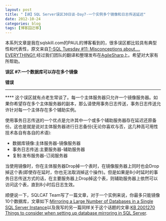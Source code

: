 ```yaml
---
layout: post
title: "【译】SQL Server误区30日谈-Day7-一个实例多个镜像和日志传送延迟"
date: 2012-10-24
categories: blog
tags: [博客园迁移]
---
```


本系列文章是我在sqlskill.com的PAUL的博客看到的，很多误区都比较具有典型性和代表性，原文来自[T-SQL Tuesday \#11: Misconceptions about.... EVERYTHING\!\!](http://www.sqlskills.com/blogs/paul/post/T-SQL-Tuesday-11-Misconceptions-about-EVERYTHING!!.aspx),经过我们团队的翻译和整理发布在[AgileSharp](http://www.agilesharp.com/)上。希望对大家有所帮助。

**误区 \#7:一个数据库可以存在多个镜像**

**错误**

****

**** 这个误区就有点老生常谈了。每一个主体服务器只允许一个镜像服务器。如果你希望存在多个主体服务器的副本，那么请使用事务日志传送，事务日志传送允许针对每一个主体存在多个辅助实例。

使用事务日志传送的一个优点是允许其中一个或多个辅助服务器存在延迟还原备份。这也是就是说对主体服务器进行日志备份\(无论你喜欢与否，这几种高可用性技术各自有各自的术语\):

  * 数据库镜像:主体服务器-镜像服务器 
  * 事务日志传送:主要服务器-辅助服务器 
  * 复制:发布服务器-订阅服务器 



当使用镜像时，你在主体服务器Drop掉一个表时，在镜像服务器上同时也会Drop掉这个表\(即使存在延时，你也无法取消掉这个操作\)。但是如果是8小时延时的事务日志传送方式的话，在主要服务器上Drop掉这个表，则辅助服务器上依然可以访问这个表，直到8小时后日志生效。

顺便说一下，SQLCAT Team写了一篇文章，对于一个实例来说，你最多只能镜像10个数据库，文章如下:[Mirroring a Large Number of Databases in a Single SQL Server Instance](http://sqlcat.com/technicalnotes/archive/2010/02/10/mirroring-a-large-number-of-databases-in-a-single-sql-server-instance.aspx)以及我写的另一篇同样关于这个话题的文章:[KB 2001270 Things to consider when setting up database mirroring in SQL Server](http://support.microsoft.com/kb/2001270).
